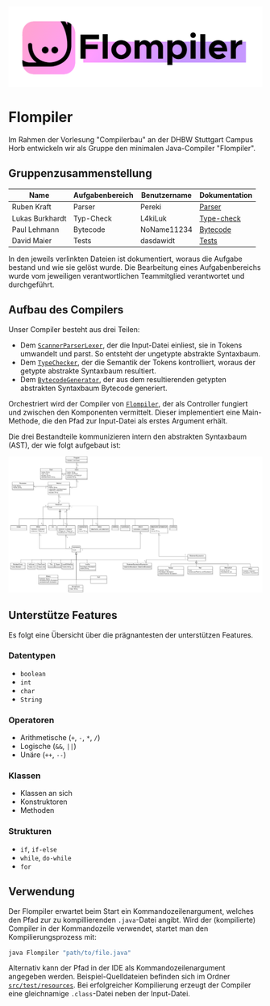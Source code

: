 ![Flompiler Logo](docs/flompiler.png)

# Flompiler

Im Rahmen der Vorlesung "Compilerbau" an der DHBW Stuttgart Campus Horb entwickeln wir als Gruppe den minimalen Java-Compiler "Flompiler".

## Gruppenzusammenstellung

| Name            | Aufgabenbereich | Benutzername | Dokumentation                   |
|-----------------|-----------------|--------------|---------------------------------|
| Ruben Kraft     | Parser          | Pereki       | [Parser](docs/parser.md)        |
| Lukas Burkhardt | Typ-Check       | L4kiLuk      | [Type-check](docs/typecheck.md) |
| Paul Lehmann    | Bytecode        | NoName11234  | [Bytecode](docs/bytecode.md)    |
| David Maier     | Tests           | dasdawidt    | [Tests](docs/tests.md)          |

In den jeweils verlinkten Dateien ist dokumentiert, woraus die Aufgabe bestand und wie sie gelöst wurde.
Die Bearbeitung eines Aufgabenbereichs wurde vom jeweiligen verantwortlichen Teammitglied verantwortet und durchgeführt.

## Aufbau des Compilers

Unser Compiler besteht aus drei Teilen:

* Dem [`ScannerParserLexer`](src/main/java/de/flyndre/flompiler/scannerparserlexer/ScannerParserLexer.java), der die Input-Datei einliest, sie in Tokens umwandelt und parst.
    So entsteht der ungetypte abstrakte Syntaxbaum.
* Dem [`TypeChecker`](src/main/java/de/flyndre/flompiler/typecheker/TypeChecker.java), der die Semantik der Tokens kontrolliert, woraus der getypte abstrakte Syntaxbaum resultiert.
* Dem [`BytecodeGenerator`](src/main/java/de/flyndre/flompiler/bytecodegenerator/BytecodeGenerator.java), der aus dem resultierenden getypten abstrakten Syntaxbaum Bytecode generiert.

Orchestriert wird der Compiler von [`Flompiler`](src/main/java/de/flyndre/flompiler/Flompiler.java), der als Controller fungiert und zwischen den Komponenten vermittelt.
Dieser implementiert eine Main-Methode, die den Pfad zur Input-Datei als erstes Argument erhält.

Die drei Bestandteile kommunizieren intern den abstrakten Syntaxbaum (AST), der wie folgt aufgebaut ist:

![AST Klassendiagramm](docs/ast.png)

## Unterstütze Features

Es folgt eine Übersicht über die prägnantesten der unterstützen Features.

### Datentypen

* `boolean`
* `int`
* `char`
* `String`

### Operatoren

* Arithmetische (`+`, `-`, `*`, `/`)
* Logische (`&&`, `||`)
* Unäre (`++`, `--`)

### Klassen

* Klassen an sich
* Konstruktoren
* Methoden

### Strukturen

* `if`, `if-else`
* `while`, `do-while`
* `for`

## Verwendung

Der Flompiler erwartet beim Start ein Kommandozeilenargument, welches den Pfad zur zu kompillierenden `.java`-Datei angibt.
Wird der (kompilierte) Compiler in der Kommandozeile verwendet, startet man den Kompilierungsprozess mit:

```sh
java Flompiler "path/to/file.java"
```

Alternativ kann der Pfad in der IDE als Kommandozeilenargument angegeben werden.
Beispiel-Quelldateien befinden sich im Ordner [`src/test/resources`](src/test/resources/).
Bei erfolgreicher Kompilierung erzeugt der Compiler eine gleichnamige `.class`-Datei neben der Input-Datei.
